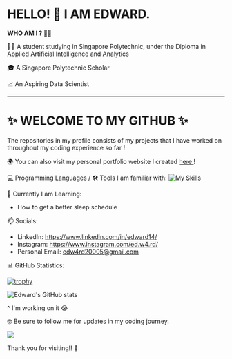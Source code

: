 # HELLO! 👋 I AM EDWARD.

<b>WHO AM I ? 🤷‍♂️</b>

👨‍🎓 A student studying in Singapore Polytechnic, under the Diploma in Applied Artificial Intelligence and Analytics

🎓 A Singapore Polytechnic Scholar

📈 An Aspiring Data Scientist

--------

# ✨ WELCOME TO MY GITHUB ✨  

The repositories in my profile consists of my projects that I have worked on throughout my coding experience so far !

🌍 You can also visit my personal portfolio website I created <a href="https://edwards-website.netlify.app" target="_blank"> here </a> !

💻 Programming Languages / 🛠️ Tools I am familiar with:
[![My Skills](https://skillicons.dev/icons?i=py,pytorch,tensorflow,sklearn,opencv,anaconda,html,css,bootstrap,tailwind,js,jquery,react,nodejs,flask,mongodb,sqlite,netlify,notion,postman,docker,figma,git,github,gitlab,bash&perline=13)](https://skillicons.dev)

🌱 Currently I am Learning:
- How to get a better sleep schedule

 📫 Socials:
- LinkedIn: https://www.linkedin.com/in/edward14/
- Instagram: https://www.instagram.com/ed.w4.rd/
- Personal Email: edw4rd20005@gmail.com

📊 GitHub Statistics:

[![trophy](https://github-profile-trophy.vercel.app/?username=edw4rd14&theme=onedark&row=2&column=4)](https://github.com/ryo-ma/github-profile-trophy)

![Edward's GitHub stats](https://github-readme-stats.vercel.app/api?username=Edw4rd14&show_icons=true&theme=dark&rank_icon=github)

^ I'm working on it 😭

🤓 Be sure to follow me for updates in my coding journey. 

![](https://komarev.com/ghpvc/?username=Edw4rd14&color=blue)

Thank you for visiting‼️ 🤩
